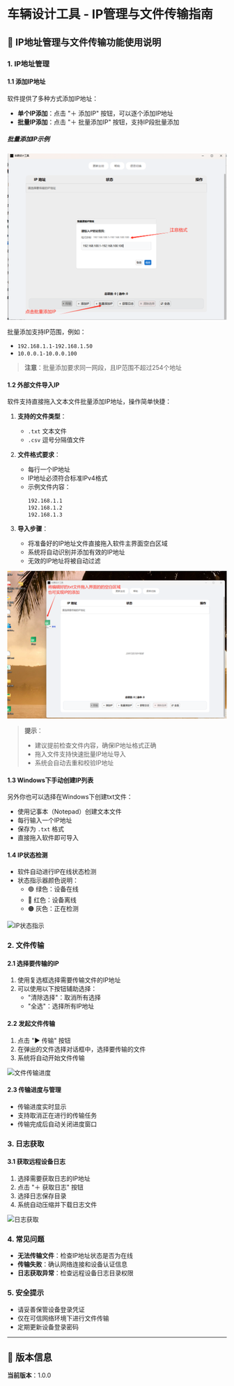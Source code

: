 # 车辆设计工具 - IP管理与文件传输指南

## 📡 IP地址管理与文件传输功能使用说明

### 1. IP地址管理

#### 1.1 添加IP地址

软件提供了多种方式添加IP地址：

- **单个IP添加**：点击 "＋ 添加IP" 按钮，可以逐个添加IP地址
- **批量IP添加**：点击 "＋ 批量添加IP" 按钮，支持IP段批量添加

##### 批量添加IP示例
![批量添加IP界面](photo/1.png)

批量添加支持IP范围，例如：
- `192.168.1.1-192.168.1.50`
- `10.0.0.1-10.0.0.100`

> **注意**：批量添加要求同一网段，且IP范围不超过254个地址

#### 1.2 外部文件导入IP

软件支持直接拖入文本文件批量添加IP地址，操作简单快捷：

1. **支持的文件类型**：
   - `.txt` 文本文件
   - `.csv` 逗号分隔值文件

2. **文件格式要求**：
   - 每行一个IP地址
   - IP地址必须符合标准IPv4格式
   - 示例文件内容：
     ```
     192.168.1.1
     192.168.1.2
     192.168.1.3
     ```

3. **导入步骤**：
   - 将准备好的IP地址文件直接拖入软件主界面空白区域
   - 系统将自动识别并添加有效的IP地址
   - 无效的IP地址将被自动过滤

![文件拖入导入](photo/2.png)

> **提示**：
> - 建议提前检查文件内容，确保IP地址格式正确
> - 拖入文件支持快速批量IP地址导入
> - 系统会自动去重和校验IP地址

#### 1.3 Windows下手动创建IP列表

另外你也可以选择在Windows下创建txt文件：
- 使用记事本（Notepad）创建文本文件
- 每行输入一个IP地址
- 保存为 `.txt` 格式
- 直接拖入软件即可导入

#### 1.4 IP状态检测

- 软件自动进行IP在线状态检测
- 状态指示器颜色说明：
  - 🟢 绿色：设备在线
  - 🔴 红色：设备离线
  - 🟠 灰色：正在检测

![IP状态指示](./resources/ip_status.png)

### 2. 文件传输

#### 2.1 选择要传输的IP

1. 使用复选框选择需要传输文件的IP地址
2. 可以使用以下按钮辅助选择：
   - "清除选择"：取消所有选择
   - "全选"：选择所有IP地址

#### 2.2 发起文件传输

1. 点击 "▶ 传输" 按钮
2. 在弹出的文件选择对话框中，选择要传输的文件
3. 系统将自动开始文件传输

![文件传输进度](./resources/file_transfer.png)

#### 2.3 传输进度与管理

- 传输进度实时显示
- 支持取消正在进行的传输任务
- 传输完成后自动关闭进度窗口

### 3. 日志获取

#### 3.1 获取远程设备日志

1. 选择需要获取日志的IP地址
2. 点击 "＋ 获取日志" 按钮
3. 选择日志保存目录
4. 系统自动压缩并下载日志文件

![日志获取](./resources/log_download.png)

### 4. 常见问题

- **无法传输文件**：检查IP地址状态是否为在线
- **传输失败**：确认网络连接和设备认证信息
- **日志获取异常**：检查远程设备日志目录权限

### 5. 安全提示

- 请妥善保管设备登录凭证
- 仅在可信网络环境下进行文件传输
- 定期更新设备登录密码

---

## 📝 版本信息

**当前版本**：1.0.0
